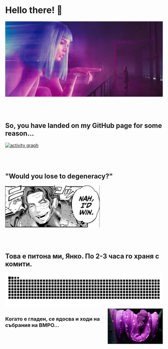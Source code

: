 # Hello there! 👋 <br>
<a href="https://www.youtube.com/watch?v=k-3Cppde1pU">
  <img src="./img/hello.jpg" alt="blade runner lego">
</a>

<br> <br>
## So, you have landed on my GitHub page for some reason...
[![activity graph](https://github-readme-activity-graph.vercel.app/graph?username=moussaka-crypto&theme=redical&custom_title=STAY%20HARD%21)](https://www.youtube.com/watch?v=OKN8dFO_ZLA)

<br> <br>
## "Would you lose to degeneracy?"
<a href="https://youtu.be/XBqphGvMfbw"> 
  <img src = "./img/nahidwin.png" style = "width: 60%">
</a>

<br> <br>
## Това е питона ми, Янко. По 2-3 часа го храня с комити.
<picture>
  <source
    media="(prefers-color-scheme: dark)"
    srcset="https://raw.githubusercontent.com/moussaka-crypto/moussaka-crypto/snek/github-contribution-grid-snake-dark.svg"
  />
  <source
    media="(prefers-color-scheme: light)"
    srcset="https://raw.githubusercontent.com/moussaka-crypto/moussaka-crypto/snek/github-contribution-grid-snake.svg"
  />
  <img
    alt="github contribution grid snake animation"
    src="https://raw.githubusercontent.com/moussaka-crypto/moussaka-crypto/snek/github-contribution-grid-snake.svg"
  />
</picture>
<br>
<img src="./img/qnko.jpg" alt="qnko" width="35%" align="right">

### Когато е гладен, се ядосва и ходи на събрания на ВМРО...
